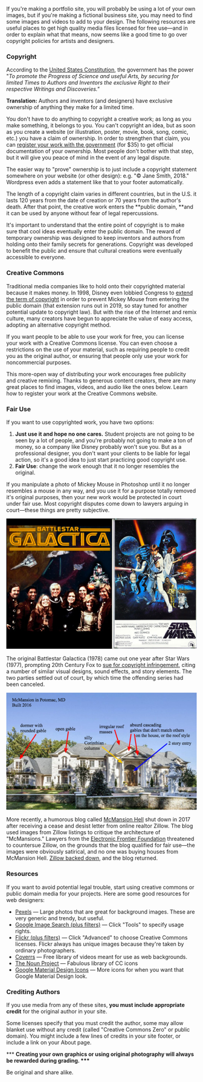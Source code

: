 If you're making a portfolio site, you will probably be using a lot of your own images, but if you're making a fictional business site, you may need to find some images and videos to add to your design. The following resources are useful places to get high quality media files licensed for free use—and in order to explain what that means, now seems like a good time to go over copyright policies for artists and designers.

### Copyright

According to the [United States Constitution](https://en.wikipedia.org/wiki/Copyright_Clause), the government has the power "_To promote the Progress of Science and useful Arts, by securing for limited Times to Authors and Inventors the exclusive Right to their respective Writings and Discoveries."_

**Translation:** Authors and inventors \(and designers\) have exclusive ownership of anything they make for a limited time.

You don't have to do anything to copyright a creative work; as long as you make something, it belongs to you. You can't copyright an idea, but as soon as you create a website \(or illustration, poster, movie, book, song, comic, etc.\) you have a claim of ownership. In order to strengthen that claim, you can [register your work with the government](http://copyright.gov) \(for $35\) to get official documentation of your ownership. Most people don't bother with that step, but it will give you peace of mind in the event of any legal dispute.

The easier way to "prove" ownership is to just include a copyright statement somewhere on your website \(or other design\): e.g. "© Jane Smith, 2018." Wordpress even adds a statement like that to your footer automatically.

The length of a copyright claim varies in different countries, but in the U.S. it lasts 120 years from the date of creation or 70 years from the author's death. After that point, the creative work enters the **public domain, **and it can be used by anyone without fear of legal repercussions.

It's important to understand that the entire point of copyright is to make sure that cool ideas eventually enter the public domain. The reward of temporary ownership was designed to keep inventors and authors from holding onto their family secrets for generations. Copyright was developed to benefit the public and ensure that cultural creations were eventually accessible to everyone.

### Creative Commons

Traditional media companies like to hold onto their copyrighted material because it makes money. In 1998, Disney even lobbied Congress to [extend the term of copyright](https://en.wikipedia.org/wiki/Copyright_Term_Extension_Act) in order to prevent Mickey Mouse from entering the public domain \(that extension runs out in 2019, so stay tuned for another potential update to copyright law\). But with the rise of the Internet and remix culture, many creators have begun to appreciate the value of easy access, adopting an alternative copyright method.

If you want people to be able to use your work for free, you can license your work with a Creative Commons license. You can even  choose a restrictions on the use of your material, such as requiring people to credit you as the original author, or ensuring that people only use your work for noncommercial purposes.

This more-open way of distributing your work encourages free publicity and creative remixing. Thanks to generous content creators, there are many great places to find images, videos, and audio like the ones below. Learn how to register your work at the Creative Commons website.

### Fair Use

If you want to use copyrighted work, you have two options:

1. **Just use it and hope no one cares.** Student projects are not going to be seen by a lot of people, and you're probably not going to make a ton of money, so a company like Disney probably won't sue you. But as a professional designer, you don't want your clients to be liable for legal action, so it's a good idea to just start practicing good copyright use. 
2. **Fair Use**: change the work enough that it no longer resembles the original.  

If you manipulate a photo of Mickey Mouse in Photoshop until it no longer resembles a mouse in any way, and you use it for a purpose totally removed it's original purposes, then your new work would be protected in court under fair use. Most copyright disputes come down to lawyers arguing in court—these things are pretty subjective.

![](/assets/lesson-6/star-wars-bsg.png)

The original Battlestar Galactica \(1978\)  came out one year after Star Wars \(1977\), prompting 20th Century Fox to [sue for copyright infringement](http://ut.lawstudentland.com/post/112081931892/star-wars-v-battlestar-galactic-saga-of-a-fact), citing a number of similar visual designs, sound effects, and story elements. The two parties settled out of court, by which time the offending series had been canceled.

![](/assets/lesson-6/mcmansion-hell.png)

More recently, a humorous blog called [McMansion Hell](http://mcmansionhell.com/) shut down in 2017 after receiving a cease and desist letter from online realtor Zillow. The blog used images from Zillow listings to critique the architecture of "McMansions." Lawyers from the [Electronic Frontier Foundation](https://www.eff.org/) threatened to countersue Zillow, on the grounds that the blog qualified for fair use—the images were obviously satirical, and no one was buying houses from McMansion Hell. [Zillow backed down](https://www.washingtonpost.com/news/the-switch/wp/2017/06/29/an-online-housing-giant-picked-a-fight-with-a-one-woman-blog-and-lost/?utm_term=.0a900842fb14), and the blog returned.

### Resources

If you want to avoid potential legal trouble, start using creative commons or public domain media for your projects. Here are some good resources for web designers:

* [Pexels](https://www.pexels.com/) — Large photos that are great for background images. These are very generic and trendy, but useful. 
* [Google Image Search \(plus filters\)](https://googleblog.blogspot.com/2009/07/find-creative-commons-images-with-image.html) — Click "Tools" to specify usage rights. 
* [Flickr \(plus filters\)](https://www.flickr.com) — Click "Advanced" to choose Creative Commons licenses. Flickr always has unique images because they're taken by ordinary photographers.
* [Coverrs](http://www.coverr.co/) — Free library of videos meant for use as web backgrounds.
* [The Noun Project](https://thenounproject.com/) — Fabulous library of CC icons
* [Google Material Design Icons](https://material.io/icons/) — More icons for when you want that Google Material Design look. 

### Crediting Authors

If you use media from any of these sites, **you must include appropriate credit** for the original author in your site.

Some licenses specify that you must credit the author, some may allow blanket use without any credit \(called "Creative Commons Zero" or public domain\). You might include a few lines of credits in your site footer, or include a link on your About page.

\*\*\* **Creating your own graphics or using original photography will always be rewarded during grading. \*\*\***

Be original and share alike.


